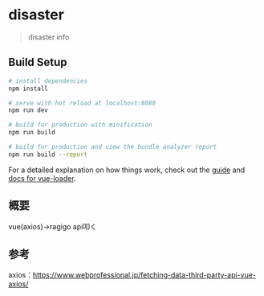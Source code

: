 # disaster

> disaster info

## Build Setup

``` bash
# install dependencies
npm install

# serve with hot reload at localhost:8080
npm run dev

# build for production with minification
npm run build

# build for production and view the bundle analyzer report
npm run build --report
```

For a detailed explanation on how things work, check out the [guide](http://vuejs-templates.github.io/webpack/) and [docs for vue-loader](http://vuejs.github.io/vue-loader).

## 概要
vue(axios)→ragigo api叩く

## 参考
axios：https://www.webprofessional.jp/fetching-data-third-party-api-vue-axios/